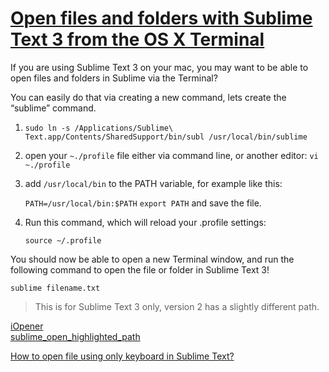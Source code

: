 # [Open files and folders with Sublime Text 3 from the OS X Terminal](http://envyandroid.com/sublime-text-open-files-from-terminal/)

If you are using Sublime Text 3 on your mac, you may want to be able to open files and folders in Sublime via the Terminal?

You can easily do that via creating a new command, lets create the “sublime” command.

1. `sudo ln -s /Applications/Sublime\ Text.app/Contents/SharedSupport/bin/subl /usr/local/bin/sublime`  
2. open your `~./profile` file either via command line, or another editor: `vi ~./profile`  
3. add `/usr/local/bin` to the PATH variable, for example like this:

	`PATH=/usr/local/bin:$PATH` `export PATH` and save the file.  

4. Run this command, which will reload your .profile settings: 

	`source ~/.profile`

You should now be able to open a new Terminal window, and run the following command to open the file or folder in Sublime Text 3!

```Shell
sublime filename.txt
```

> This is for Sublime Text 3 only, version 2 has a slightly different path.

[iOpener](https://github.com/rosshemsley/iOpener)  
[sublime_open_highlighted_path](https://github.com/sligodave/sublime_open_highlighted_path)  

[How to open file using only keyboard in Sublime Text?](https://superuser.com/questions/467693/how-to-open-file-using-only-keyboard-in-sublime-text)

